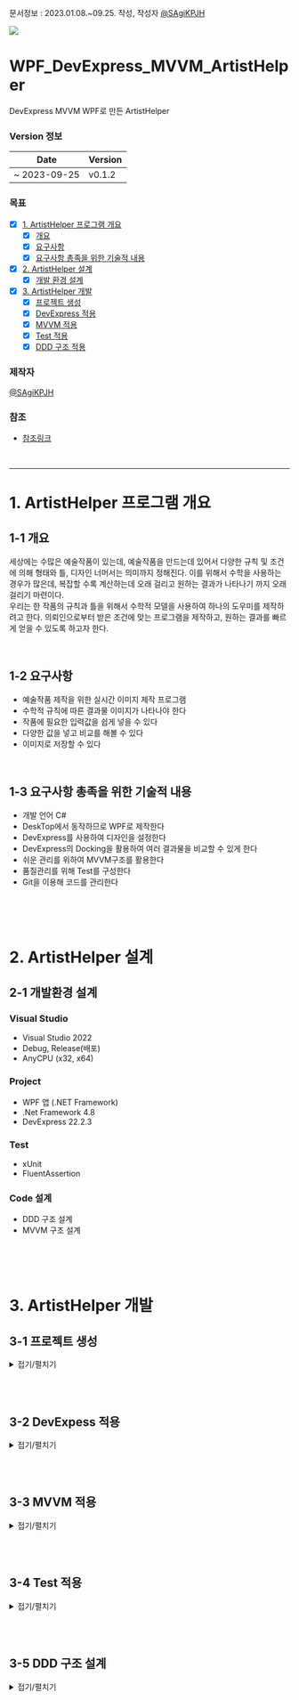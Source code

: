 문서정보 : 2023.01.08.~09.25. 작성, 작성자 [@SAgiKPJH](https://github.com/SAgiKPJH)

<img src="https://github.com/SagiK-Repository/WPF_DevExpress_MVVM_ArtistHelper/assets/66783849/9f99eaff-eee9-455c-a125-ef9e00c8d984"/>

<br/>

# WPF_DevExpress_MVVM_ArtistHelper
DevExpress MVVM WPF로 만든 ArtistHelper

### Version 정보

Date | Version
-- | --
~ 2023-09-25 | v0.1.2


### 목표

- [x] [1. ArtistHelper 프로그램 개요](1_artisthelper_프로그램_개요)
  - [x] [개요](1_1_개요)
  - [x] [요구사항](1_2_요구사항)
  - [x] [요구사항 총족을 위한 기술적 내용](1_3_요구사항_총족을_위한_기술적_내용)
- [x] [2. ArtistHelper 설계](2_artisthelper_설계)
  - [x] [개발 환경 설계](2_1_개발환경_설계)
- [x] [3. ArtistHelper 개발](3_artisthelper_개발)
  - [x] [프로젝트 생성](3_1_프로젝트_생성)
  - [x] [DevExpress 적용](3_2_devexpress_적용)
  - [x] [MVVM 적용](3_3_mvvm_적용)
  - [x] [Test 적용](3_4_test_적용)
  - [x] [DDD 구조 적용](3_5_ddd_구조_적용)

### 제작자
[@SAgiKPJH](https://github.com/SAgiKPJH)

### 참조

- [참조링크](참조링크)

<br>

---

# 1. ArtistHelper 프로그램 개요

## 1-1 개요

 세상에는 수많은 예술작품이 있는데, 예술작품을 만드는데 있어서 다양한 규칙 및 조건에 의해 형태와 틀, 디자인 너머서는 의미까지 정해진다. 이를 위해서 수학을 사용하는 경우가 많은데, 복잡할 수록 계산하는데 오래 걸리고 원하는 결과가 나타나기 까지 오래걸리기 마련이다.
<br>
 우리는 한 작품의 규칙과 틀을 위해서 수학적 모델을 사용하여 하나의 도우미를 제작하려고 한다. 의뢰인으로부터 받은 조건에 맞는 프로그램을 제작하고, 원하는 결과를 빠르게 얻을 수 있도록 하고자 한다.

<br>

## 1-2 요구사항

- 예술작품 제작을 위한 실시간 이미지 제작 프로그램
- 수학적 규칙에 따른 결과물 이미지가 나타나야 한다
- 작품에 필요한 입력값을 쉽게 넣을 수 있다
- 다양한 값을 넣고 비교를 해볼 수 있다
- 이미지로 저장할 수 있다

<br>

## 1-3 요구사항 총족을 위한 기술적 내용

- 개발 언어 C#
- DeskTop에서 동작하므로 WPF로 제작한다
- DevExpress를 사용하여 디자인을 설정한다
- DevExpress의 Docking을 활용하여 여러 결과물을 비교할 수 있게 한다
- 쉬운 관리를 위하여 MVVM구조를 활용한다
- 품질관리를 위해 Test를 구성한다
- Git을 이용해 코드를 관리한다

<br><br><br>

# 2. ArtistHelper 설계

## 2-1 개발환경 설계

### Visual Studio

- Visual Studio 2022
- Debug, Release(배포)
- AnyCPU (x32, x64)

### Project

- WPF 앱 (.NET Framework)
- .Net Framework 4.8
- DevExpress 22.2.3

### Test

- xUnit
- FluentAssertion

### Code 설계

- DDD 구조 설계
- MVVM 구조 설계

<br><br><br>

# 3. ArtistHelper 개발

## 3-1 프로젝트 생성

<details><summary>접기/펼치기</summary>

- 프로젝트 생성
  - `WPF 앱(.NET Framework)` 프로젝트 생성 (.Net Framework 4.8)  
  <img src="https://user-images.githubusercontent.com/66783849/214012083-ec8c1da4-c97c-47a6-b0d8-cf98a56011df.png" width="650">
- 폴더 구축  
  - View 폴더 생성
  - ViewModel 폴더
  - Model 폴더
  - Interface 폴더
  - MainWindow.xaml 삭제  
  <img src="https://user-images.githubusercontent.com/66783849/214014928-460bdfef-7a63-46c2-9bf1-9810222d728a.png">

</details>

<br><br>

## 3-2 DevExpess 적용

<details><summary>접기/펼치기</summary>

- DevExpress 설치
  - [DevExpress 사이트](https://www.devexpress.com/products/net/controls/wpf/)
- DevExpress 참조 추가
  - DevExpress.Data.Desktop
  - DevExpress.Data
  - DevExpress.DataAccess
  - DevExpress.Drawing
  - DevExpress.Images
  - DevExpress.Mvvm
  - DevExpress.Office.Core
  - DevExpress.Pdf.Core
  - DevExpress.Pdf.Drawing
  - DevExpress.Printing.Core
  - DevExpress.RichEdit.Core
  - DevExpress.Xpf.Core
  - DevExpress.Xpf.Docking
  - DevExpress.Xpf.Layout.Core
  - DevExpress.Xpf.LayoutControl
  - DevExpress.Xpf.Ribbon  
  - DevExpress.Themes.Office2019Coroful
  - DevExpress.Xpo  
  <img src="https://user-images.githubusercontent.com/66783849/214018272-67d2e82d-8f95-48c2-94c7-6cde4e82a52c.png" width="350">  
  <img src="https://user-images.githubusercontent.com/66783849/214018323-cf6a1e81-13cd-44ff-917c-2b09f876ebf2.png" width="350">

</details>

<br><br>

## 3-3 MVVM 적용

<details><summary>접기/펼치기</summary>

### MVVM 구조 구축
- View 폴더 생성
  - DrawView.xaml 생성 (WPF 창 생성)
  - MainView.xaml
  - PannelView.xaml
  - RibbonView.xaml
- ViewModel 폴더
  - DrawViewModel.cs
  - MainViewModel.cs
  - PannelViewModel.cs
  - RibbonViewModel.cs
- Model 폴더
  - ArtistModel.cs
  - PanelModel.cs
  - DrawModel.cs
- Interface 폴더
  - IWindowView.cs  
  <img src="https://user-images.githubusercontent.com/66783849/214014621-eb28b550-a95d-4515-b532-55f4f005ee4a.png" width="350">  

<br>

### MVVM 기본 세팅

- App.xaml
  - `StartupUri="MainWindow.xaml"` 제거
  ```xml
  <Application x:Class="ArtistHelper.App"
               xmlns="http://schemas.microsoft.com/winfx/2006/xaml/presentation"
               xmlns:x="http://schemas.microsoft.com/winfx/2006/xaml"
               xmlns:local="clr-namespace:ArtistHelper">
      <Application.Resources>
           
      </Application.Resources>
  </Application>
  ```
- MainViewModel, MainView 세팅
  - MainView.xaml를 다음과 같이 세팅한다.
    - (+) `Title="ArtistHelper" Height = 800, Width = 1000`
    - (+) `xmlns:ViewModels="clr-namespace:ArtistHelper.ViewModel"`
    - (+) `d:DataContext="{d:DesignInstance {x:Type ViewModels:MainViewModel}}"`
  - MainViewModel.cs를 다음과 같이 세팅한다.
    - 특히 public으로 선언하는 것을 주의할 것
  ```cs
  namespace ArtistHelper.ViewModel
  {
      public class MainViewModel
      {
          #region 변수
          #endregion
          
          #region 프로퍼티
          #endregion
          
          #region 생성자
          #endregion
  
          #region 메소드
          #endregion
      }
  }
  ```
  - IWindowView.cs를 다음과 같이 구성한다.
  ```cs
  using System.Windows;
  
  public interface IWindowView
  {
      void Show();
  
      void Close();
  
      Visibility Visibility { get; set; }
  }
  ```
  - MainView.xaml.cs를 다음과 같이 세팅한다.
  ```cs
  using ArtistHelper.ViewModel;
  using System.Windows;
  
  namespace ArtistHelper.View
  {
      public partial class MainView : Window, IWindowView
      {
          public MainView(MainViewModel mainViewModel)
          {
              InitializeComponent();
              DataContext = mainViewModel;
          }
      }
  }
  ```
- App.xaml.cs 세팅
  ```cs
  using ArtistHelper.View;
  using ArtistHelper.ViewModel;
  using System.Windows;
  
  namespace ArtistHelper
  {
      public partial class App : Application
      {
          protected override void OnStartup(StartupEventArgs e)
          {
              base.OnStartup(e);
  
              MainViewModel mainViewModel = new MainViewModel();
              MainView mainView = new MainView(mainViewModel);
  
              mainView.Show();
  
          }
      }
  }
  ```
- ViewModel - View 관계 세팅
  - 모든 ViewModel 및 View를 다음과 같이 세팅한다.
  - DrawView.xaml
    - UserControl로 바꾼다.
    - `Title`, `Width`, `Height`을 제거한다
  ```xml
  <UserControl x:Class="ArtistHelper.View.DrawView"
          xmlns="http://schemas.microsoft.com/winfx/2006/xaml/presentation"
          xmlns:x="http://schemas.microsoft.com/winfx/2006/xaml"
          xmlns:d="http://schemas.microsoft.com/expression/blend/2008"
          xmlns:mc="http://schemas.openxmlformats.org/markup-compatibility/2006"
          xmlns:local="clr-namespace:ArtistHelper.View"
          xmlns:ViewModels="clr-namespace:ArtistHelper.ViewModel"
          mc:Ignorable="d"
          d:DataContext="{d:DesignInstance {x:Type ViewModels:DrawViewModel}}">
      <Grid>
          
      </Grid>
  </UserControl>
  ```
  - DrawView.xaml.cs
    - 상속을 UserControl로 변경한다
  ```cs
  namespace ArtistHelper.View
  {
      public partial class DrawView : UserControl
      {
          public DrawView(DrawViewModel drawViewModel)
          {
              InitializeComponent();
              DataContext = drawViewModel;
          }
      }
  }
  ```
  - DrawViewModel.cs
  ```cs
  namespace ArtistHelper.ViewModel
  {
      public class DrawViewModel
      {
          #region 변수
          #endregion
          
          #region 프로퍼티
          #endregion
          
          #region 생성자
          #endregion
  
          #region 메소드
          #endregion
      }
  }
  ```
- <kbd>Ctrl</kbd> + <kbd>F5</kbd>를 통해 빌드 후 디버깅 실행해본다
- 프로세스 실행에 의한 오류시, 오류창에 나타난 프로세스 번호를 제거한다.
  - cmd를 열어 `taskkill /pid 24960 /f`를 입력한다. (숫자는 해당하는 Process 번호 입력)  
  <img src="https://user-images.githubusercontent.com/66783849/214023972-f6be3614-554e-40ee-8730-bfbcc84065e8.png" width="350">

</details>

<br><br>

## 3-4 Test 적용

<details><summary>접기/펼치기</summary>

### 프로젝트 구성
- Test 프로젝트 구성
  - `단위 테스트 프로젝트(.NET Framework)` 프로젝트 생성
- Test Nuget Pakage 구성 (참조-NuGet패키지관리)
  - xUnit 추가
  - xUnit.runner.visualstudio 추가
  - FluentAssertion 추가
- 프로젝트 폴더 및 파일 구성
  - ViewModel
    - DrawViewModel.Test.cs
    - MainViewModel.Test.cs
    - RibbonViewModel.Test.cs
    - PanelViewModel.Test.cs
  - Model
    - ArtistModel.Test.cs
    - PanelModel.Test.cs
    - DrawModel.Test.cs  
  <img src="https://user-images.githubusercontent.com/66783849/214026846-2a32e517-e4e6-4fae-842c-06ce4346543d.png">


### Test 코드 구성

- Test의 품질을 보다 향상시키기 위해, 다음 4가지를 고려하여 Test를 작성하였다.
  - Test는 기능별로 따로 구분해야 한다. (value Test, MinMax Test, Exception Test등)
  - Test의 함수는 간단해야 한다. (Arange, Act, Assert 각각 한 줄)
  - 빠르고 직관적인 Test (Fact만 사용하는 것이 아닌, Theory를 활용한다)
  - 최대한 많이, 시간이 오래걸리더라도 정성들여 작성한다.
- 다음과 같이 Test 코드를 재구성하였다.
  ```cs
  [InlineData(1, 1.0)]
  [InlineData(1000, 1000.0)]
  [InlineData(4000, 2000.0)]
  [InlineData(-2000, 0.0)]
  [Theory(DisplayName = "DDD Value : Artist.Width<int> Value Test")]
  public void DDDTest_Width_int_Test(object value, double outValue)
  {
      // Arange

      // Act
      var width = new Width<int>(Convert.ToInt32(value));

      // Assert
      width.GetValue().Should().Be(outValue);
  }
  ```

<br>

### Test 코드 예시

- Value Test  
  ```cs
  [InlineData(1, 1.0)] // 일반 부여
  [InlineData(4000, 2000.0)] // 최대 초과
  [InlineData(-2000, 0.0)] // 최소 초과
  [Theory(DisplayName = "DDD Value : Artist.Width<int> Value Test")]
  public void DDDTest_Width_int_Test(object value, double outValue)
  {
      // Arange
  
      // Act
      var width = new Width<int>(Convert.ToInt32(value));
  
      // Assert
      width.GetValue().Should().Be(outValue);
  }
  ```  

</details>

<br><br>

## 3-5 DDD 구조 설계

<details><summary>접기/펼치기</summary>

- 최소단위 DDD 구성
  ```cs
  public class Width<T> : ValueObject where T : struct
  {
      private double _minValue = 0;
      private double _maxValue = 2000;
      private double _value;
      private bool _exceptionSwitch = false;
  
      public Width() => _value = 0.0;
  
      public Width(T value)
      {
          ModifyValue(Convert.ToDouble(value));
      }
      public Width(double value)
      {
          ModifyValue(value);
      }
      public Width(T value, T minValue, T maxValue)
      {
          SetMinValue(Convert.ToDouble(minValue));
          SetMaxValue(Convert.ToDouble(maxValue));
          ModifyValue(Convert.ToDouble(value));
      }
      public Width(T value, double minValue, double maxValue)
      {
          SetMinValue(minValue);
          SetMaxValue(maxValue);
          ModifyValue(Convert.ToDouble(value));
      }
      public Width(double value, double minValue, double maxValue)
      {
          SetMinValue(minValue);
          SetMaxValue(maxValue);
          ModifyValue(value);
      }

      // ...
  ```

</details>  
